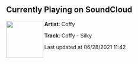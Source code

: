 ## Currently Playing on SoundCloud

[<img align="left" width="100" src="https://i1.sndcdn.com/artworks-000634198540-nlthjy-t500x500.jpg">](https://soundcloud.com/coffymusic/coffy-silky?in=coffymusic/sets/beats-to-study-relax-to-1)

**Artist**: Coffy 

**Track**: Coffy - Silky

Last updated at 06/28/2021 11:42
